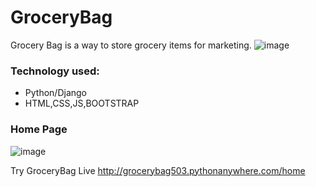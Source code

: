 # GroceryBag
Grocery Bag is a way to store grocery items for marketing.
![image](https://user-images.githubusercontent.com/67169163/124908221-b7064880-e006-11eb-9c67-c78b0e334cc6.png)
### Technology used:
<ul>
  <li>Python/Django</li>
  <li>HTML,CSS,JS,BOOTSTRAP</li>
 </ul>
 
 ### Home Page
 ![image](https://user-images.githubusercontent.com/67169163/124908709-3eec5280-e007-11eb-8947-02574cd111c7.png)
 
 
 Try GroceryBag Live
 http://grocerybag503.pythonanywhere.com/home
